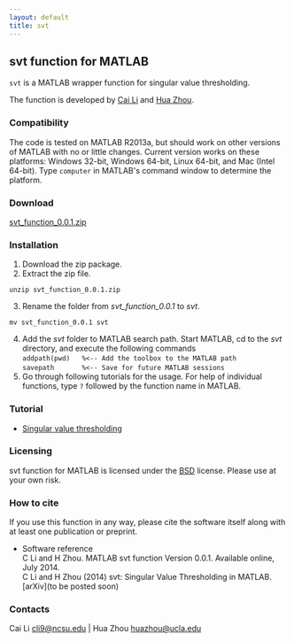 ```yaml
---
layout: default
title: svt
---
```


## svt function for MATLAB

`svt` is a MATLAB wrapper function for singular value thresholding. 

The function is developed by [Cai Li](http://www4.ncsu.edu/~cli9/) and [Hua Zhou](http://hua-zhou.github.io). 

### Compatibility

The code is tested on MATLAB R2013a, but should work on other versions of MATLAB with no or little changes. Current version works on these platforms: Windows 32-bit, Windows 64-bit, Linux 64-bit, and Mac (Intel 64-bit). Type `computer` in MATLAB's command window to determine the platform.

### Download

[svt_function_0.0.1.zip](./svt_function_0.0.1.zip) 

### Installation

1. Download the zip package.
2. Extract the zip file.  
```
unzip svt_function_0.0.1.zip
```
3. Rename the folder from *svt_function_0.0.1* to *svt*.  
```
mv svt_function_0.0.1 svt
```
4. Add the *svt* folder to MATLAB search path. Start MATLAB, cd to the *svt* directory, and execute the following commands  
`addpath(pwd)	%<-- Add the toolbox to the MATLAB path`  
`savepath		%<-- Save for future MATLAB sessions`
5. Go through following tutorials for the usage. For help of individual functions, type `?` followed by the function name in MATLAB.

### Tutorial

* [Singular value thresholding](./html/demo_svt.html)

### Licensing

svt function for MATLAB is licensed under the [BSD](./html/COPYRIGHT.txt) license. Please use at your own risk.

### How to cite

If you use this function in any way, please cite the software itself along with at least one publication or preprint.

* Software reference  
C Li and H Zhou. MATLAB svt function Version 0.0.1. Available online, July 2014.  
C Li and H Zhou (2014) svt: Singular Value Thresholding in MATLAB. [arXiv](to be posted soon)

### Contacts

Cai Li <cli9@ncsu.edu> | Hua Zhou <huazhou@ucla.edu> 
